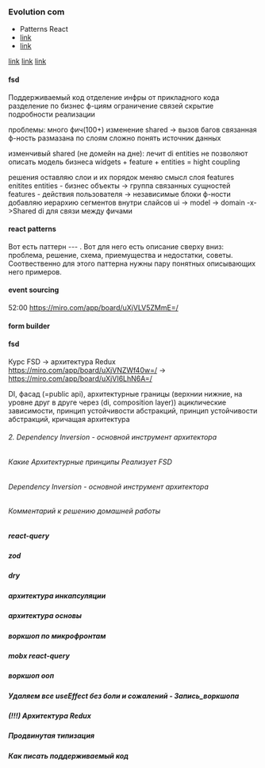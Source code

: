 ### Evolution com

- Patterns React
- [link](https://miro.com/app/board/uXjVIGZWn20=/)
- [link](https://miro.com/app/board/uXjVL-oJ2gc=/)

[link](https://github.com/orgs/fsd-course-hw/repositories)
[link](https://github.com/EvgenyParomov?tab=repositories)
[link](http://git.paromovevg.pro/)

#### fsd
Поддерживаемый код
	отделение инфры от прикладного кода
	разделение по бизнес ф-циям
	ограничение связей
	скрытие подробности реализации

проблемы:
много фич(100+)
изменение shared -> вызов багов
связанная ф-ность размазана по слоям
сложно понять источник данных

изменчивый shared (не домейн на дне): лечит di
entities не позволяют описать модель бизнеса
widgets + feature + entities = hight coupling

решения
	оставляю слои и их порядок
	меняю смысл слоя features enitites
		entities - бизнес объекты -> группа связанных сущностей
		features - действия пользователя -> независимые блоки ф-ности
	добавляю иерархию сегментов внутри слайсов
		ui -> model -> domain -x->Shared
	di для связи между фичами

#### react patterns

Вот есть паттерн --- . Вот для него есть описание сверху вниз: проблема, решение, схема, приемущества и недостатки, cоветы.
Соотвественно для этого паттерна нужны пару понятных описывающих него примеров. 

#### event sourcing

52:00
https://miro.com/app/board/uXjVLV5ZMmE=/

#### form builder
#### fsd

Курс FSD -> архитектура Redux
https://miro.com/app/board/uXjVNZWf40w=/
	->
	https://miro.com/app/board/uXjVI6LhN6A=/

DI, фасад (=public api), архитектурные границы (верхнии нижние, на уровне друг в друге через (di, composition layer))
ациклические зависимости,
принцип устойчивости абстракций, принцип устойчивости абстракций, кричащая архитектура

###### 2. Dependency Inversion - основной инструмент архитектора

###### Какие Архитектурные принципы Реализует FSD
###### Dependency Inversion - основной инструмент архитектора
###### Комментарий к решению домашней работы

##### react-query
##### zod
##### dry
##### архитектура инкапсуляции
##### архитектура основы
##### воркшоп по микрофронтам
##### mobx react-query
##### воркшоп ооп
##### Удаляем все useEffect без боли и сожалений - Запись_воркшопа

##### (!!!) Архитектура Redux

##### Продвинутая типизация
##### Как писать поддерживаемый код
